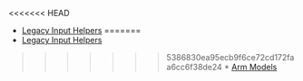 <<<<<<< HEAD
* [Legacy Input Helpers](index)
=======
* [Legacy Input Helpers](index)
>>>>>>> 5386830ea95ecb9f6ce72cd172faa6cc6f38de24
	* [Arm Models](ArmModels)